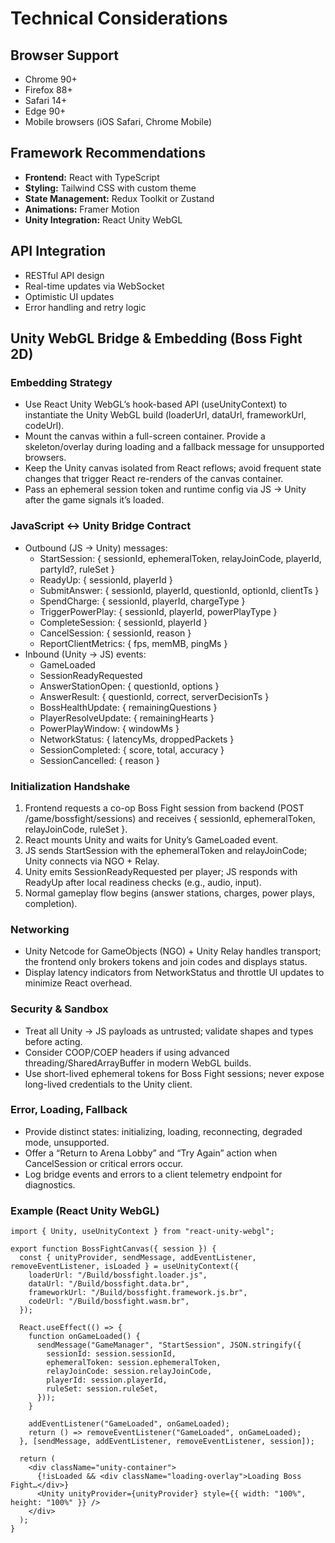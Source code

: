 # Technical Considerations

## Browser Support
- Chrome 90+
- Firefox 88+
- Safari 14+
- Edge 90+
- Mobile browsers (iOS Safari, Chrome Mobile)

## Framework Recommendations
- **Frontend:** React with TypeScript
- **Styling:** Tailwind CSS with custom theme
- **State Management:** Redux Toolkit or Zustand
- **Animations:** Framer Motion
- **Unity Integration:** React Unity WebGL

## API Integration
- RESTful API design
- Real-time updates via WebSocket
- Optimistic UI updates
- Error handling and retry logic

## Unity WebGL Bridge & Embedding (Boss Fight 2D)

### Embedding Strategy
- Use React Unity WebGL’s hook-based API (useUnityContext) to instantiate the Unity WebGL build (loaderUrl, dataUrl, frameworkUrl, codeUrl).
- Mount the canvas within a full-screen container. Provide a skeleton/overlay during loading and a fallback message for unsupported browsers.
- Keep the Unity canvas isolated from React reflows; avoid frequent state changes that trigger React re-renders of the canvas container.
- Pass an ephemeral session token and runtime config via JS → Unity after the game signals it’s loaded.

### JavaScript ↔ Unity Bridge Contract
- Outbound (JS → Unity) messages:
  - StartSession: { sessionId, ephemeralToken, relayJoinCode, playerId, partyId?, ruleSet }
  - ReadyUp: { sessionId, playerId }
  - SubmitAnswer: { sessionId, playerId, questionId, optionId, clientTs }
  - SpendCharge: { sessionId, playerId, chargeType }
  - TriggerPowerPlay: { sessionId, playerId, powerPlayType }
  - CompleteSession: { sessionId, playerId }
  - CancelSession: { sessionId, reason }
  - ReportClientMetrics: { fps, memMB, pingMs }
- Inbound (Unity → JS) events:
  - GameLoaded
  - SessionReadyRequested
  - AnswerStationOpen: { questionId, options }
  - AnswerResult: { questionId, correct, serverDecisionTs }
  - BossHealthUpdate: { remainingQuestions }
  - PlayerResolveUpdate: { remainingHearts }
  - PowerPlayWindow: { windowMs }
  - NetworkStatus: { latencyMs, droppedPackets }
  - SessionCompleted: { score, total, accuracy }
  - SessionCancelled: { reason }

### Initialization Handshake
1) Frontend requests a co-op Boss Fight session from backend (POST /game/bossfight/sessions) and receives { sessionId, ephemeralToken, relayJoinCode, ruleSet }.
2) React mounts Unity and waits for Unity’s GameLoaded event.
3) JS sends StartSession with the ephemeralToken and relayJoinCode; Unity connects via NGO + Relay.
4) Unity emits SessionReadyRequested per player; JS responds with ReadyUp after local readiness checks (e.g., audio, input).
5) Normal gameplay flow begins (answer stations, charges, power plays, completion).

### Networking
- Unity Netcode for GameObjects (NGO) + Unity Relay handles transport; the frontend only brokers tokens and join codes and displays status.
- Display latency indicators from NetworkStatus and throttle UI updates to minimize React overhead.

### Security & Sandbox
- Treat all Unity → JS payloads as untrusted; validate shapes and types before acting.
- Consider COOP/COEP headers if using advanced threading/SharedArrayBuffer in modern WebGL builds.
- Use short-lived ephemeral tokens for Boss Fight sessions; never expose long-lived credentials to the Unity client.

### Error, Loading, Fallback
- Provide distinct states: initializing, loading, reconnecting, degraded mode, unsupported.
- Offer a “Return to Arena Lobby” and “Try Again” action when CancelSession or critical errors occur.
- Log bridge events and errors to a client telemetry endpoint for diagnostics.

### Example (React Unity WebGL)

```tsx
import { Unity, useUnityContext } from "react-unity-webgl";

export function BossFightCanvas({ session }) {
  const { unityProvider, sendMessage, addEventListener, removeEventListener, isLoaded } = useUnityContext({
    loaderUrl: "/Build/bossfight.loader.js",
    dataUrl: "/Build/bossfight.data.br",
    frameworkUrl: "/Build/bossfight.framework.js.br",
    codeUrl: "/Build/bossfight.wasm.br",
  });

  React.useEffect(() => {
    function onGameLoaded() {
      sendMessage("GameManager", "StartSession", JSON.stringify({
        sessionId: session.sessionId,
        ephemeralToken: session.ephemeralToken,
        relayJoinCode: session.relayJoinCode,
        playerId: session.playerId,
        ruleSet: session.ruleSet,
      }));
    }

    addEventListener("GameLoaded", onGameLoaded);
    return () => removeEventListener("GameLoaded", onGameLoaded);
  }, [sendMessage, addEventListener, removeEventListener, session]);

  return (
    <div className="unity-container">
      {!isLoaded && <div className="loading-overlay">Loading Boss Fight…</div>}
      <Unity unityProvider={unityProvider} style={{ width: "100%", height: "100%" }} />
    </div>
  );
}
```